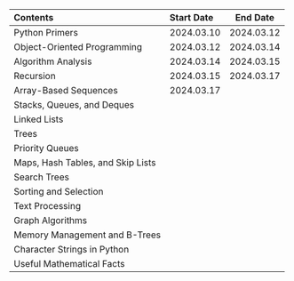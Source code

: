 

| Contents                          | Start Date | End Date |
|:--------------------------------- |:---------- | -------- |
| Python Primers                    | 2024.03.10 |2024.03.12|
| Object-Oriented Programming       | 2024.03.12 |2024.03.14|
| Algorithm Analysis                | 2024.03.14 |2024.03.15|
| Recursion                         | 2024.03.15 |2024.03.17|
| Array-Based Sequences             | 2024.03.17 |          |
| Stacks, Queues, and Deques        |            |          |
| Linked Lists                      |            |          |
| Trees                             |            |          |
| Priority Queues                   |            |          |
| Maps, Hash Tables, and Skip Lists |            |          |
| Search Trees                      |            |          |
| Sorting and Selection             |            |          |
| Text Processing                   |            |          |
| Graph Algorithms                  |            |          |
| Memory Management and B-Trees     |            |          |
| Character Strings in Python       |            |          |
| Useful Mathematical Facts         |            |          |
